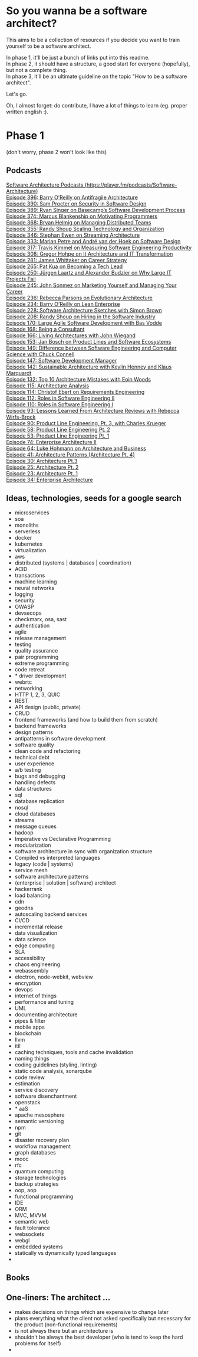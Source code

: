 # So you wanna be a software architect?

This aims to be a collection of resources if you decide you want to train yourself to be a software architect.

In phase 1, it'll be just a bunch of links put into this readme.  
In phase 2, it should have a structure, a good start for everyone (hopefully), but not a complete thing.  
In phase 3, it'll be an ultimate guideline on the topic "How to be a software architect".  

Let's go.

Oh, I almost forget: do contribute, I have a lot of things to learn (eg. proper written english :).

# Phase 1

(don't worry, phase 2 won't look like this)

## Podcasts

[Software Architecture Podcasts (https://player.fm/podcasts/Software-Architecture)](https://player.fm/podcasts/Software-Architecture)  
[Episode 396: Barry O’Reilly on Antifragile Architecture](https://player.fm/series/software-engineering-radio/episode-396-barry-oreilly-on-antifragile-architecture)  
[Episode 390: Sam Procter on Security in Software Design](https://player.fm/series/software-engineering-radio/se-radio-episode-390-sam-procter-on-security-in-software-design)  
[Episode 389: Ryan Singer on Basecamp’s Software Development Process](https://player.fm/series/software-engineering-radio/episode-389-ryan-singer-on-basecamps-software-development-process)  
[Episode 374: Marcus Blankenship on Motivating Programmers](https://player.fm/series/software-engineering-radio/episode-374-marcus-blankenship-on-motivating-programmers)  
[Episode 368: Bryan Helmig on Managing Distributed Teams](https://player.fm/series/software-engineering-radio/episode-368-bryan-helmig-on-managing-distributed-teams)  
[Episode 355: Randy Shoup Scaling Technology and Organization](https://player.fm/series/software-engineering-radio/se-radio-episode-355-randy-shoup-scaling-technology-and-organization)  
[Episode 346: Stephan Ewen on Streaming Architecture](https://player.fm/series/software-engineering-radio/se-radio-episode-346-stephan-ewen-on-streaming-architecture)  
[Episode 333: Marian Petre and André van der Hoek on Software Design](https://player.fm/series/software-engineering-radio/se-radio-episode-333-marian-petre-and-andre-van-der-hoek-on-software-design)  
[Episode 317: Travis Kimmel on Measuring Software Engineering Productivity](https://player.fm/series/software-engineering-radio/se-radio-episode-317-travis-kimmel-on-measuring-software-engineering-productivity)  
[Episode 308: Gregor Hohpe on It Architecture and IT Transformation](https://player.fm/series/software-engineering-radio/se-radio-episode-308-gregor-hohpe-on-it-architecture-and-it-transformation)  
[Episode 281: James Whittaker on Career Strategy](https://player.fm/series/software-engineering-radio/se-radio-episode-281-james-whittaker-on-career-strategy)  
[Episode 265: Pat Kua on Becoming a Tech Lead](https://player.fm/series/software-engineering-radio/se-radio-episode-265-pat-kua-on-becoming-a-tech-lead)  
[Episode 250: Jürgen Laartz and Alexander Budzier on Why Large IT Projects Fail](https://player.fm/series/software-engineering-radio/se-radio-epislode-250-jrgen-laartz-and-alexander-budzier-on-why-large-it-projects-fail)  
[Episode 245: John Sonmez on Marketing Yourself and Managing Your Career](https://player.fm/series/software-engineering-radio/se-radio-episode-245-john-sonmez-on-marketing-yourself-and-managing-your-career)  
[Episode 236: Rebecca Parsons on Evolutionary Architecture](https://player.fm/series/software-engineering-radio/se-radio-episode-236-rebecca-parsons-on-evolutionary-architecture)  
[Episode 234: Barry O’Reilly on Lean Enterprise](https://player.fm/series/software-engineering-radio/se-radio-episode-234-barry-oreilly-on-lean-enterprise)  
[Episode 228: Software Architecture Sketches with Simon Brown](https://player.fm/series/software-engineering-radio/episode-228-software-architecture-sketches-with-simon-brown)  
[Episode 208: Randy Shoup on Hiring in the Software Industry](https://player.fm/series/software-engineering-radio/episode-208-randy-shoup-on-hiring-in-the-software-industry)  
[Episode 170: Large Agile Software Development with Bas Vodde](https://player.fm/series/software-engineering-radio/episode-170-large-agile-software-development-with-bas-vodde)  
[Episode 168: Being a Consultant](https://player.fm/series/software-engineering-radio/episode-168-being-a-consultant)  
[Episode 166: Living Architectures with John Wiegand](https://player.fm/series/software-engineering-radio/episode-166-living-architectures-with-john-wiegand)  
[Episode 153: Jan Bosch on Product Lines and Software Ecosystems](https://player.fm/series/software-engineering-radio/episode-153-jan-bosch-on-product-lines-and-software-ecosystems)  
[Episode 149: Difference between Software Engineering and Computer Science with Chuck Connell](https://player.fm/series/software-engineering-radio/episode-149-difference-between-software-engineering-and-computer-science-with-chuck-connell)  
[Episode 147: Software Development Manager](https://player.fm/series/software-engineering-radio/episode-147-software-development-manager)  
[Episode 142: Sustainable Architecture with Kevlin Henney and Klaus Marquardt](https://player.fm/series/software-engineering-radio/episode-142-sustainable-architecture-with-kevlin-henney-and-klaus-marquardt)  
[Episode 132: Top 10 Architecture Mistakes with Eoin Woods](https://player.fm/series/software-engineering-radio/episode-132-top-10-architecture-mistakes-with-eoin-woods)  
[Episode 115: Architecture Analysis](https://player.fm/series/software-engineering-radio/episode-115-architecture-analysis)  
[Episode 114: Christof Ebert on Requirements Engineering](https://player.fm/series/software-engineering-radio/episode-114-christof-ebert-on-requirements-engineering)  
[Episode 112: Roles in Software Engineering II](https://player.fm/series/software-engineering-radio/episode-112-roles-in-software-engineering-ii)  
[Episode 110: Roles in Software Engineering I](https://player.fm/series/software-engineering-radio/episode-110-roles-in-software-engineering-i)  
[Episode 93: Lessons Learned From Architecture Reviews with Rebecca Wirfs-Brock](https://player.fm/series/software-engineering-radio/episode-93-lessons-learned-from-architecture-reviews-with-rebecca-wirfs-brock)  
[Episode 90: Product Line Engineering, Pt. 3, with Charles Krueger](https://player.fm/series/software-engineering-radio/episode-90-product-line-engineering-pt-3-with-charles-krueger)  
[Episode 58: Product Line Engineering Pt. 2](https://player.fm/series/software-engineering-radio/episode-58-product-line-engineering-pt-2)  
[Episode 53: Product Line Engineering Pt. 1](https://player.fm/series/software-engineering-radio/episode-53-product-line-engineering-pt-1)  
[Episode 74: Enterprise Architecture II](https://player.fm/series/software-engineering-radio/episode-74-enterprise-architecture-ii)  
[Episode 64: Luke Hohmann on Architecture and Business](https://player.fm/series/software-engineering-radio/episode-64-luke-hohmann-on-architecture-and-business)  
[Episode 41: Architecture Patterns (Architecture Pt. 4)](https://player.fm/series/software-engineering-radio/episode-41-architecture-patterns-architecture-pt-4)  
[Episode 30: Architecture Pt.3](https://player.fm/series/software-engineering-radio/episode-30-architecture-pt3)  
[Episode 25: Architecture Pt. 2](https://player.fm/series/software-engineering-radio/episode-25-architecture-pt-2)  
[Episode 23: Architecture Pt. 1](https://player.fm/series/software-engineering-radio/episode-23-architecture-pt-1)  
[Episode 34: Enterprise Architecture](https://player.fm/series/software-engineering-radio/episode-34-enterprise-architecture)  


## Ideas, technologies, seeds for a google search

- microservices
- soa
- monoliths
- serverless
- docker
- kubernetes
- virtualization
- aws
- distributed (systems | databases | coordination)
- ACID
- transactions
- machine learning
- neural networks
- logging
- security
- OWASP
- devsecops
- checkmarx, osa, sast
- authentication
- agile
- release management
- testing
- quality assurance
- pair programming
- extreme programming
- code retreat
- \* driver development
- webrtc
- networking
- HTTP 1, 2, 3, QUIC
- REST
- API design (public, private)
- CRUD
- frontend frameworks (and how to build them from scratch)
- backend frameworks
- design patterns
- antipatterns in software development
- software quality
- clean code and refactoring
- technical debt
- user experience
- a/b testing
- bugs and debugging
- handling defects
- data structures
- sql
- database replication
- nosql
- cloud databases
- streams
- message queues
- hadoop
- Imperative vs Declarative Programming
- modularization
- software architecture in sync with organization structure
- Compiled vs interpreted languages
- legacy (code | systems)
- service mesh
- software architecture patterns
- (enterprise | solution | software) architect
- hackerrank
- load balancing
- cdn
- geodns
- autoscaling backend services
- CI/CD
- incremental release
- data visualization
- data science
- edge computing
- SLA
- accessibility
- chaos engineering
- webassembly
- electron, node-webkit, webview
- encryption
- devops
- internet of things
- performance and tuning
- UML
- documenting architecture
- pipes & filter
- mobile apps
- blockchain
- llvm
- itil
- caching techniques, tools and cache invalidation
- naming things
- coding guidelines (styling, linting)
- static code analysis, sonarqube
- code review
- estimation
- service discovery
- software disenchantment
- openstack
- \* aaS
- apache mesosphere
- semantic versioning
- npm
- git
- disaster recovery plan
- workflow management
- graph databases
- mooc
- rfc
- quantum computing
- storage technologies
- backup strategies
- oop, aop
- functional programming
- IDE
- ORM
- MVC, MVVM
- semantic web
- fault tolerance
- websockets
- webgl
- embedded systems
- statically vs dynamically typed languages
- 

## Books

## One-liners: The architect ...

- makes decisions on things which are expensive to change later
- plans everything what the client not asked specifically but necessary for the product (non-functional requirements)
- is not always there but an architecture is
- shouldn't be always the best developer (who is tend to keep the hard problems for itself)
- 
